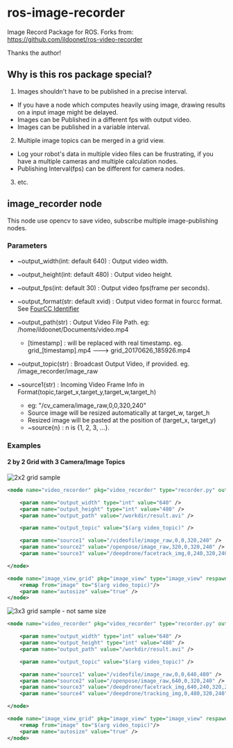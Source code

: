 # ros-image-recorder

Image Record Package for ROS.
Forks from:
https://github.com/ildoonet/ros-video-recorder
 
 Thanks the author!
## Why is this ros package special?
 
1. Images shouldn't have to be published in a precise interval.
  + If you have a node which computes heavily using image, drawing results on a input image might be delayed.
  + Images can be Published in a different fps with output video.
  + Images can be published in a variable interval.

2. Multiple image topics can be merged in a grid view.
  + Log your robot's data in multiple video files can be frustrating, if you have a multiple cameras and multiple calculation nodes.
  + Publishing Interval(fps) can be different for camera nodes.

3. etc.

## image_recorder node

This node use opencv to save video, subscribe multiple image-publishing nodes.

### Parameters

+ ~output_width(int: default 640) : Output video width.
+ ~output_height(int: default 480) : Output video height.
+ ~output_fps(int: default 30) : Output video fps(frame per seconds).
+ ~output_format(str: default xvid) : Output video format in fourcc format. See [FourCC Identifier](https://www.fourcc.org/codecs.php)
+ ~output_path(str) : Output Video File Path. eg: /home/ildoonet/Documents/video.mp4
  + [timestamp] : will be replaced with real timestamp. eg. grid_[timestamp].mp4 ---> grid_20170626_185926.mp4
+ ~output_topic(str) : Broadcast Output Video, if provided. eg. /image_recorder/image_raw

+ ~source1(str) : Incoming Video Frame Info in Format(topic,target_x,target_y,target_w,target_h)
  + eg: "/cv_camera/image_raw,0,0,320,240"
  + Source image will be resized automatically at target_w, target_h
  + Resized image will be pasted at the position of (target_x, target_y)
  + ~source{n} : n is {1, 2, 3, ...}.

### Examples

#### 2 by 2 Grid with 3 Camera/Image Topics

![2x2 grid sample](/samples/2x2grid.png)

```xml
<node name="video_recorder" pkg="video_recorder" type="recorder.py" output="screen" required="true">

    <param name="output_width" type="int" value="640" />
    <param name="output_height" type="int" value="480" />
    <param name="output_path" value="/workdir/result.avi" />

    <param name="output_topic" value="$(arg video_topic)" />

    <param name="source1" value="/videofile/image_raw,0,0,320,240" />         <!-- left-top -->
    <param name="source2" value="/openpose/image_raw,320,0,320,240" />        <!-- right-top -->
    <param name="source3" value="/deepdrone/facetrack_img,0,240,320,240" />   <!-- right-bottom -->

</node>

<node name="image_view_grid" pkg="image_view" type="image_view" respawn="false" output="screen" required="true">
    <remap from="image" to="$(arg video_topic)"/>
    <param name="autosize" value="true" />
</node>
```

![3x3 grid sample - not same size](/samples/3x3grid_multi_size.png)

```xml
<node name="video_recorder" pkg="video_recorder" type="recorder.py" output="screen" required="true">

    <param name="output_width" type="int" value="640" />
    <param name="output_height" type="int" value="480" />
    <param name="output_path" value="/workdir/result.avi" />

    <param name="output_topic" value="$(arg video_topic)" />

    <param name="source1" value="/videofile/image_raw,0,0,640,480" />         <!-- left-top with big size(640x480) -->
    <param name="source2" value="/openpose/image_raw,640,0,320,240" />        <!-- right-top (320x240) -->
    <param name="source3" value="/deepdrone/facetrack_img,640,240,320,240" />   <!-- right-bottom (320x240) -->
    <param name="source4" value="/deepdrone/tracking_img,0,480,320,240" />    <!-- left-bottom (320x240) -->

</node>

<node name="image_view_grid" pkg="image_view" type="image_view" respawn="false" output="screen" required="true">
    <remap from="image" to="$(arg video_topic)"/>
    <param name="autosize" value="true" />
</node>
```
